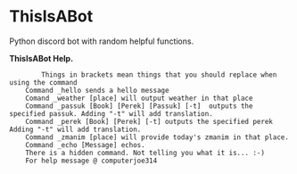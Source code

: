 # ThisIsABot

Python discord bot with random helpful functions. 

**ThisIsABot Help.** 

            Things in brackets mean things that you should replace when using the command
        Command _hello sends a hello message
        Comand _weather [place] will output weather in that place
        Command _passuk [Book] [Perek] [Passuk] [-t]  outputs the specified passuk. Adding "-t" will add translation.
        Command _perek [Book] [Perek] [-t] outputs the specified perek Adding "-t" will add translation.
        Command _zmanim [place] will provide today's zmanim in that place.
        Command _echo [Message] echos.
        There is a hidden command. Not telling you what it is... :-)
        For help message @ computerjoe314

         
